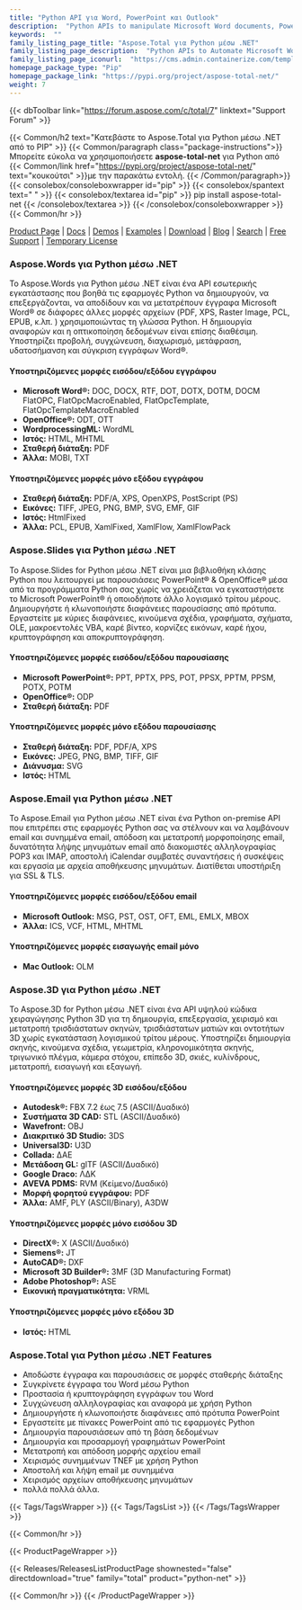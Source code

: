 ```yaml
---
title: "Python API για Word, PowerPoint και Outlook"
description:  "Python APIs to manipulate Microsoft Word documents, PowerPoint presentations and Outlook email Formats"
keywords:  ""
family_listing_page_title: "Aspose.Total για Python μέσω .NET"
family_listing_page_description:  "Python APIs to Automate Microsoft Word and PowerPoint Files Manipulate Microsoft Word documents, PowerPoint presentations and Outlook email Formats"
family_listing_page_iconurl:  "https://cms.admin.containerize.com/templates/aspose/img/products/total/aspose_total-for-python-via-net.svg"
homepage_package_type: "Pip"
homepage_package_link: "https://pypi.org/project/aspose-total-net/"
weight: 7
---
```


{{< dbToolbar link="https://forum.aspose.com/c/total/7" linktext="Support Forum" >}}

{{< Common/h2 text="Κατεβάστε το Aspose.Total για Python μέσω .NET από το PIP"  >}}
{{< Common/paragraph class="package-instructions">}}
Μπορείτε εύκολα να χρησιμοποιήσετε <b>aspose-total-net</b> για Python από
{{< Common/link href="https://pypi.org/project/aspose-total-net/" text="κουκούτσι"  >}}με την παρακάτω εντολή.
{{< /Common/paragraph>}}
{{< consolebox/consoleboxwrapper id="pip" >}}
       {{< consolebox/spantext text=" " >}}
       {{< consolebox/textarea id="pip" >}} pip install aspose-total-net {{< /consolebox/textarea >}}
{{< /consolebox/consoleboxwrapper >}}
{{< Common/hr >}}

[Product Page](https://products.aspose.com/total/python-net) | [Docs](https://docs.aspose.com/total/pythonnet/) | [Demos](https://products.aspose.app/total/family) | [Examples](https://aspose.github.io/) | [Download](https://downloads.aspose.com/total/pythonnet) | [Blog](https://blog.aspose.com/category/total/) | [Search](https://search.aspose.com/) | [Free Support](https://forum.aspose.com/c/total/7) | [Temporary License](https://purchase.aspose.com/temporary-license)

### Aspose.Words για Python μέσω .NET

Το Aspose.Words για Python μέσω .NET είναι ένα API εσωτερικής εγκατάστασης που βοηθά τις εφαρμογές Python να δημιουργούν, να επεξεργάζονται, να αποδίδουν και να μετατρέπουν έγγραφα Microsoft Word® σε διάφορες άλλες μορφές αρχείων (PDF, XPS, Raster Image, PCL, EPUB, κ.λπ. ) χρησιμοποιώντας τη γλώσσα Python. Η δημιουργία αναφορών και η οπτικοποίηση δεδομένων είναι επίσης διαθέσιμη. Υποστηρίζει προβολή, συγχώνευση, διαχωρισμό, μετάφραση, υδατοσήμανση και σύγκριση εγγράφων Word®.

#### Υποστηριζόμενες μορφές εισόδου/εξόδου εγγράφου

- **Microsoft Word®:** DOC, DOCX, RTF, DOT, DOTX, DOTM, DOCM FlatOPC, FlatOpcMacroEnabled, FlatOpcTemplate, FlatOpcTemplateMacroEnabled
- **OpenOffice®:** ODT, OTT
- **WordprocessingML:** WordML
- **Ιστός:** HTML, MHTML
- **Σταθερή διάταξη:** PDF
- **Άλλα:** MOBI, TXT

#### Υποστηριζόμενες μορφές μόνο εξόδου εγγράφου

- **Σταθερή διάταξη:** PDF/A, XPS, OpenXPS, PostScript (PS)
- **Εικόνες:** TIFF, JPEG, PNG, BMP, SVG, EMF, GIF
- **Ιστός:** HtmlFixed
- **Άλλα:** PCL, EPUB, XamlFixed, XamlFlow, XamlFlowPack

### Aspose.Slides για Python μέσω .NET

Το Aspose.Slides for Python μέσω .NET είναι μια βιβλιοθήκη κλάσης Python που λειτουργεί με παρουσιάσεις PowerPoint® & OpenOffice® μέσα από τα προγράμματα Python σας χωρίς να χρειάζεται να εγκαταστήσετε το Microsoft PowerPoint® ή οποιοδήποτε άλλο λογισμικό τρίτου μέρους. Δημιουργήστε ή κλωνοποιήστε διαφάνειες παρουσίασης από πρότυπα. Εργαστείτε με κύριες διαφάνειες, κινούμενα σχέδια, γραφήματα, σχήματα, OLE, μακροεντολές VBA, καρέ βίντεο, κορνίζες εικόνων, καρέ ήχου, κρυπτογράφηση και αποκρυπτογράφηση.

#### Υποστηριζόμενες μορφές εισόδου/εξόδου παρουσίασης

- **Microsoft PowerPoint®:** PPT, PPTX, PPS, POT, PPSX, PPTM, PPSM, POTX, POTM
- **OpenOffice®:** ODP
- **Σταθερή διάταξη:** PDF

#### Υποστηριζόμενες μορφές μόνο εξόδου παρουσίασης

- **Σταθερή διάταξη:** PDF, PDF/A, XPS
- **Εικόνες:** JPEG, PNG, BMP, TIFF, GIF
- **Διάνυσμα:** SVG
- **Ιστός:** HTML

### Aspose.Email για Python μέσω .NET

Το Aspose.Email για Python μέσω .NET είναι ένα Python on-premise API που επιτρέπει στις εφαρμογές Python σας να στέλνουν και να λαμβάνουν email και συνημμένα email, απόδοση και μετατροπή μορφοποίησης email, δυνατότητα λήψης μηνυμάτων email από διακομιστές αλληλογραφίας POP3 και IMAP, αποστολή iCalendar συμβατές συναντήσεις ή συσκέψεις και εργασία με αρχεία αποθήκευσης μηνυμάτων. Διατίθεται υποστήριξη για SSL & TLS.

#### Υποστηριζόμενες μορφές εισόδου/εξόδου email

- **Microsoft Outlook:** MSG, PST, OST, OFT, EML, EMLX, MBOX
- **Άλλα:** ICS, VCF, HTML, MHTML

#### Υποστηριζόμενες μορφές εισαγωγής email μόνο

- **Mac Outlook:** OLM

### Aspose.3D για Python μέσω .NET

Το Aspose.3D for Python μέσω .NET είναι ένα API υψηλού κώδικα χειραγώγησης Python 3D για τη δημιουργία, επεξεργασία, χειρισμό και μετατροπή τρισδιάστατων σκηνών, τρισδιάστατων ματιών και οντοτήτων 3D χωρίς εγκατάσταση λογισμικού τρίτου μέρους. Υποστηρίζει δημιουργία σκηνής, κινούμενα σχέδια, γεωμετρία, κληρονομικότητα σκηνής, τριγωνικό πλέγμα, κάμερα στόχου, επίπεδο 3D, σκιές, κυλίνδρους, μετατροπή, εισαγωγή και εξαγωγή.

#### Υποστηριζόμενες μορφές 3D εισόδου/εξόδου

- **Autodesk®:** FBX 7.2 έως 7.5 (ASCII/Δυαδικό)
- **Συστήματα 3D CAD:** STL (ASCII/Δυαδικό)
- **Wavefront:** OBJ
- **Διακριτικό 3D Studio:** 3DS
- **Universal3D:** U3D
- **Collada:** ΔΑΕ
- **Μετάδοση GL:** glTF (ASCII/Δυαδικό)
- **Google Draco:** ΛΔΚ
- **AVEVA PDMS:** RVM (Κείμενο/Δυαδικό)
- **Μορφή φορητού εγγράφου:** PDF
- **Άλλα:** AMF, PLY (ASCII/Binary), A3DW

#### Υποστηριζόμενες μορφές μόνο εισόδου 3D

- **DirectX®:** X (ASCII/Δυαδικό)
- **Siemens®:** JT
- **AutoCAD®:** DXF
- **Microsoft 3D Builder®:** 3MF (3D Manufacturing Format)
- **Adobe Photoshop®:** ASE
- **Εικονική πραγματικότητα:** VRML

#### Υποστηριζόμενες μορφές μόνο εξόδου 3D

- **Ιστός:** HTML

### Aspose.Total για Python μέσω .NET Features

- Αποδώστε έγγραφα και παρουσιάσεις σε μορφές σταθερής διάταξης
- Συγκρίνετε έγγραφα του Word μέσω Python
- Προστασία ή κρυπτογράφηση εγγράφων του Word
- Συγχώνευση αλληλογραφίας και αναφορά με χρήση Python
- Δημιουργήστε ή κλωνοποιήστε διαφάνειες από πρότυπα PowerPoint
- Εργαστείτε με πίνακες PowerPoint από τις εφαρμογές Python
- Δημιουργία παρουσιάσεων από τη βάση δεδομένων
- Δημιουργία και προσαρμογή γραφημάτων PowerPoint
- Μετατροπή και απόδοση μορφής αρχείου email
- Χειρισμός συνημμένων TNEF με χρήση Python
- Αποστολή και λήψη email με συνημμένα
- Χειρισμός αρχείων αποθήκευσης μηνυμάτων
- πολλά πολλά άλλα.

{{< Tags/TagsWrapper >}}
 {{< Tags/TagsList >}}
{{< /Tags/TagsWrapper >}}

{{< Common/hr >}}

{{< ProductPageWrapper >}}
<!-- ReleasesListProductPage-->
   {{< Releases/ReleasesListProductPage shownested="false"  directdownload="true" family="total" product="python-net" >}}
<!-- /ReleasesListProductPage-->
{{< Common/hr >}}
{{< /ProductPageWrapper >}}

